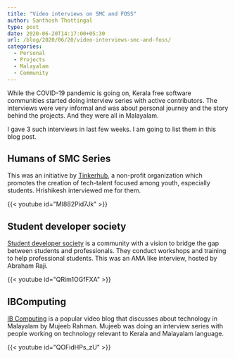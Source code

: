 ```yaml
---
title: "Video interviews on SMC and FOSS"
author: Santhosh Thottingal
type: post
date: 2020-06-20T14:17:00+05:30
url: /blog/2020/06/20/video-interviews-smc-and-foss/
categories:
  - Personal
  - Projects
  - Malayalam
  - Community
---
```


While the COVID-19 pandemic is going on, Kerala free software communities started doing interview series with active contributors. The interviews were very informal and was about personal journey and the story behind the projects. And they were all in Malayalam.

I gave 3 such interviews in last few weeks. I am going to list them in this blog post.

## Humans of SMC Series

This was an initiative by [Tinkerhub][1], a non-profit organization which promotes the creation of tech-talent focused among youth, especially students. Hrishikesh interviewed me for them.

{{< youtube id="MI882Pid7Jk" >}}

## Student developer society

[Student developer society][2] is a community with a vision to bridge the gap between students and professionals. They conduct workshops and training to help professional students. This was an AMA like interview, hosted by Abraham Raji.

{{< youtube id="QRim1OGfFXA" >}}

## IBComputing

[IB Computing][3] is a popular video blog that discusses about technology in Malayalam by Mujeeb Rahman. Mujeeb was doing an interview series with people working on technology relevant to Kerala and Malayalam language.

{{< youtube id="QOFidHPs_zU" >}}

[1]: https://tinkerhub.org
[2]: https://studevsoc.com/
[3]: https://ibcomputing.com/